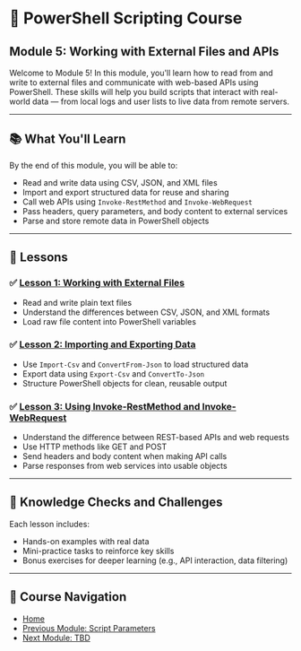 # 🧩 PowerShell Scripting Course

## Module 5: Working with External Files and APIs

Welcome to Module 5! In this module, you'll learn how to read from and write to external files and communicate with web-based APIs using PowerShell. These skills will help you build scripts that interact with real-world data — from local logs and user lists to live data from remote servers.

---

## 📚 What You'll Learn

By the end of this module, you will be able to:

* Read and write data using CSV, JSON, and XML files
* Import and export structured data for reuse and sharing
* Call web APIs using `Invoke-RestMethod` and `Invoke-WebRequest`
* Pass headers, query parameters, and body content to external services
* Parse and store remote data in PowerShell objects

---

## 📖 Lessons

### ✅ [Lesson 1: Working with External Files](1.External_Files.ipynb)

* Read and write plain text files
* Understand the differences between CSV, JSON, and XML formats
* Load raw file content into PowerShell variables

### ✅ [Lesson 2: Importing and Exporting Data](2.Import_Export_Data.ipynb)

* Use `Import-Csv` and `ConvertFrom-Json` to load structured data
* Export data using `Export-Csv` and `ConvertTo-Json`
* Structure PowerShell objects for clean, reusable output

### ✅ [Lesson 3: Using Invoke-RestMethod and Invoke-WebRequest](3.Web_Requests.ipynb)

* Understand the difference between REST-based APIs and web requests
* Use HTTP methods like GET and POST
* Send headers and body content when making API calls
* Parse responses from web services into usable objects

---

## 🧠 Knowledge Checks and Challenges

Each lesson includes:

* Hands-on examples with real data
* Mini-practice tasks to reinforce key skills
* Bonus exercises for deeper learning (e.g., API interaction, data filtering)

---

## 📂 Course Navigation

* [Home](../README.md)
* [Previous Module: Script Parameters](../5_Error_Handling/README.md)
* [Next Module: TBD](../7_Art_of_Scripting/README.md)
